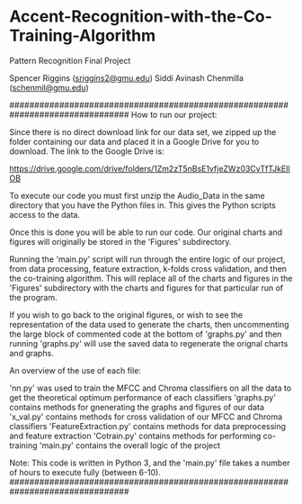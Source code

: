 # Accent-Recognition-with-the-Co-Training-Algorithm
Pattern Recognition Final Project

Spencer Riggins (sriggins2@gmu.edu)
Siddi Avinash Chenmilla (schenmil@gmu.edu)

################################################################################
How to run our project:

Since there is no direct download link for our data set, we zipped up the folder
containing our data and placed it in a Google Drive for you to download. The
link to the Google Drive is:

https://drive.google.com/drive/folders/1Zm2zT5nBsE1vfjeZWz03CyTfTJkEIlOB

To execute our code you must first unzip the Audio_Data in the same directory that you have
the Python files in. This gives the Python scripts access to the data.

Once this is done you will be able to run our code. Our original charts and
figures will originally be stored in the 'Figures' subdirectory.

Running the 'main.py' script will run through the entire logic of our project,
from data processing, feature extraction, k-folds cross validation, and then the
co-training algorithm. This will replace all of the charts and figures in the
'Figures' subdirectory with the charts and figures for that particular run of the
program.

If you wish to go back to the original figures, or wish to see the representation of
the data used to generate the charts, then uncommenting the large block of commented
code at the bottom of 'graphs.py' and then running 'graphs.py' will use the saved
data to regenerate the orignal charts and graphs.

An overview of the use of each file:

'nn.py' was used to train the MFCC and Chroma classifiers on all the data to get
the theoretical optimum performance of each classifiers
'graphs.py' contains methods for gnenerating the graphs and figures of our data
'x_val.py' contains methods for cross validation of our MFCC and Chroma classifiers
'FeatureExtraction.py' contains methods for data preprocessing and feature extraction
'Cotrain.py' contains methods for performing co-training
'main.py' contains the overall logic of the project

Note: This code is written in Python 3, and the 'main.py' file takes a number of
hours to execute fully (between 6-10).
################################################################################
